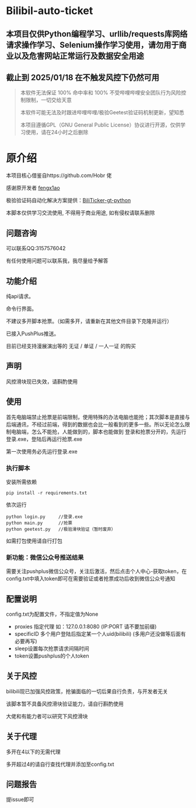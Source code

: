 # Bilibil-auto-ticket

## 本项目仅供Python编程学习、urllib/requests库网络请求操作学习、Selenium操作学习使用，请勿用于商业以及危害网站正常运行及数据安全用途

## 截止到 2025/01/18 在不触发风控下仍然可用

> 本软件无法保证 100% 命中率和 100% 不受哔哩哔哩安全团队行为风险控制限制，一切交给天意
>
> 本软件可能无法及时跟进哔哩哔哩/极验Geetest验证码机制更新，望知悉
>
> 本项目遵循GPL（GNU General Public License）协议进行开源，仅供学习使用，请在24小时之后删除

# 原介绍

本项目核心借鉴自https://github.com/Hobr 佬

感谢原开发者 [fengx1ao](https://github.com/fengx1a0/Bilibili_show_ticket_auto_order)

极验验证码自动化解决方案提供：[BiliTicker-gt-python](https://github.com/Amorter/biliTicker_gt)

本脚本仅供学习交流使用, 不得用于商业用途, 如有侵权请联系删除

## 问题咨询

可以联系QQ:3157576042

有任何使用问题可以联系我，我尽量给予解答

## 功能介绍

纯api请求。

命令行界面。

不建议多开脚本抢票。（如需多开，请重新在其他文件目录下克隆并运行）

已接入PushPlus推送。

目前已经支持漫展演出等的 无证 / 单证 / 一人一证 的购买

## 声明

风控滑块现已失效，请斟酌使用

## 使用

首先电脑端禁止抢票是前端限制，使用特殊的办法电脑也能抢；其次脚本是直接与后端通讯，不经过前端，得到的数据也会比一般看到的更多一些。所以无论怎么限制电脑端，怎么不能抢，人能做到的，脚本也能做到
登录和抢票分开的，先运行登录.exe，登陆后再运行抢票.exe

第一次使用务必先运行登录.exe

### 执行脚本

安装所需依赖
```shell
pip install -r requirements.txt
```

依次运行
```shell
python login.py     //登录.exe
python main.py      //抢票
python geetest.py   //极验滑块验证（暂时废弃）
```

如需打包使用请自行打包

### 新功能：微信公众号推送结果

需要关注pushplus微信公众号，关注后激活，然后点击个人中心-获取token，在config.txt中填入token即可在需要验证或者抢票成功后收到微信公众号通知

## 配置说明

config.txt为配置文件，不指定值为None

- proxies 指定代理 如：127.0.0.1:8080 (IP:PORT 请不要加前缀)
- specificID 多个用户登陆后指定某一个人uid(bilibili) (多用户还没做等后面有必要再写)
- sleep设置每次抢票请求间隔时间
- token设置pushplus的个人token

## 关于风控

bilibili现已加强风控政策，抢骗面临的一切后果自行负责，与开发者无关

该脚本暂不具备风控滑块验证能力，请自行斟酌使用

大佬和有能力者可以研究下风控滑块

## 关于代理

多开在4以下的无需代理

多开超过4的请自行查找代理并添加至config.txt

## 问题报告

提issue即可
